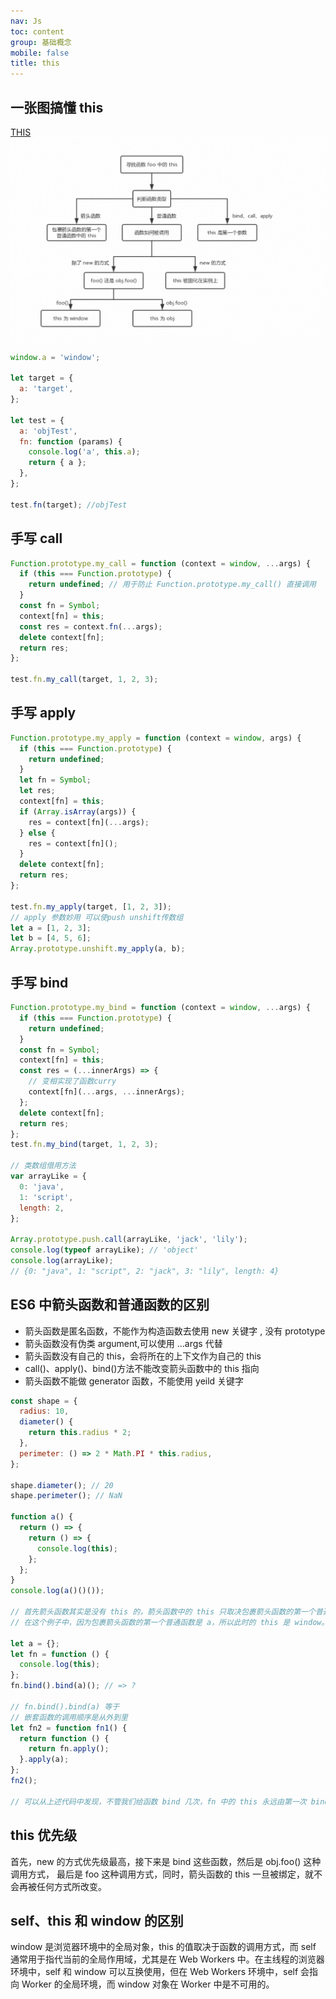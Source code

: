 ```yaml
---
nav: Js
toc: content
group: 基础概念
mobile: false
title: this
---
```


## 一张图搞懂 this

<a href='https://juejin.cn/post/6844903496253177863' target='_blank'>THIS</a>
<img src='../../img/this.png'/>

```js
window.a = 'window';

let target = {
  a: 'target',
};

let test = {
  a: 'objTest',
  fn: function (params) {
    console.log('a', this.a);
    return { a };
  },
};

test.fn(target); //objTest
```

## 手写 call

```js
Function.prototype.my_call = function (context = window, ...args) {
  if (this === Function.prototype) {
    return undefined; // 用于防止 Function.prototype.my_call() 直接调用
  }
  const fn = Symbol;
  context[fn] = this;
  const res = context.fn(...args);
  delete context[fn];
  return res;
};

test.fn.my_call(target, 1, 2, 3);
```

## 手写 apply

```js
Function.prototype.my_apply = function (context = window, args) {
  if (this === Function.prototype) {
    return undefined;
  }
  let fn = Symbol;
  let res;
  context[fn] = this;
  if (Array.isArray(args)) {
    res = context[fn](...args);
  } else {
    res = context[fn]();
  }
  delete context[fn];
  return res;
};

test.fn.my_apply(target, [1, 2, 3]);
// apply 参数妙用 可以使push unshift传数组
let a = [1, 2, 3];
let b = [4, 5, 6];
Array.prototype.unshift.my_apply(a, b);
```

## 手写 bind

```js
Function.prototype.my_bind = function (context = window, ...args) {
  if (this === Function.prototype) {
    return undefined;
  }
  const fn = Symbol;
  context[fn] = this;
  const res = (...innerArgs) => {
    // 变相实现了函数curry
    context[fn](...args, ...innerArgs);
  };
  delete context[fn];
  return res;
};
test.fn.my_bind(target, 1, 2, 3);

// 类数组借用方法
var arrayLike = {
  0: 'java',
  1: 'script',
  length: 2,
};

Array.prototype.push.call(arrayLike, 'jack', 'lily');
console.log(typeof arrayLike); // 'object'
console.log(arrayLike);
// {0: "java", 1: "script", 2: "jack", 3: "lily", length: 4}
```

## ES6 中箭头函数和普通函数的区别

- 箭头函数是匿名函数，不能作为构造函数去使用 new 关键字 , 没有 prototype
- 箭头函数没有伪类 argument,可以使用 ...args 代替
- 箭头函数没有自己的 this，会将所在的上下文作为自己的 this
- call()、apply()、bind()方法不能改变箭头函数中的 this 指向
- 箭头函数不能做 generator 函数，不能使用 yeild 关键字

```js
const shape = {
  radius: 10,
  diameter() {
    return this.radius * 2;
  },
  perimeter: () => 2 * Math.PI * this.radius,
};

shape.diameter(); // 20
shape.perimeter(); // NaN

function a() {
  return () => {
    return () => {
      console.log(this);
    };
  };
}
console.log(a()()());

// 首先箭头函数其实是没有 this 的，箭头函数中的 this 只取决包裹箭头函数的第一个普通函数的 this。
// 在这个例子中，因为包裹箭头函数的第一个普通函数是 a，所以此时的 this 是 window。另外对箭头函数使用 bind这类函数是无效的。

let a = {};
let fn = function () {
  console.log(this);
};
fn.bind().bind(a)(); // => ?

// fn.bind().bind(a) 等于
// 嵌套函数的调用顺序是从外到里
let fn2 = function fn1() {
  return function () {
    return fn.apply();
  }.apply(a);
};
fn2();

// 可以从上述代码中发现，不管我们给函数 bind 几次，fn 中的 this 永远由第一次 bind 决定，所以结果永远是 window
```

## this 优先级

首先，new 的方式优先级最高，接下来是 bind 这些函数，然后是 obj.foo() 这种调用方式，
最后是 foo 这种调用方式，同时，箭头函数的 this 一旦被绑定，就不会再被任何方式所改变。

## self、this 和 window 的区别

window 是浏览器环境中的全局对象，this 的值取决于函数的调用方式，而 self 通常用于指代当前的全局作用域，尤其是在 Web Workers 中。在主线程的浏览器环境中，self 和 window 可以互换使用，但在 Web Workers 环境中，self 会指向 Worker 的全局环境，而 window 对象在 Worker 中是不可用的。
